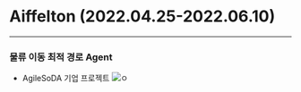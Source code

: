 # Aiffelton (2022.04.25-2022.06.10)
---

### 물류 이동 최적 경로 Agent

- AgileSoDA 기업 프로젝트
 ![ㅇ](http://www.agilesoda.com/theme/basic/img/sub/company/company_agilesoda__icon.svg)
 
 

